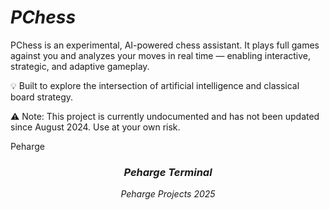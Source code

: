 # _**PChess**_

PChess is an experimental, AI-powered chess assistant. It plays full games against you and analyzes your moves in real time — enabling interactive, strategic, and adaptive gameplay.

💡 Built to explore the intersection of artificial intelligence and classical board strategy.

⚠️ Note: This project is currently undocumented and has not been updated since August 2024. Use at your own risk.

Peharge

<div align="center">

### **_Peharge Terminal_**
_Peharge Projects 2025_

</div>